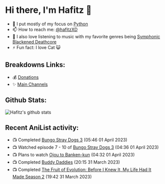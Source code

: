 # Hi there, I'm Hafitz 👋
- 🐍 I put mostly of my focus on [Python](https://python.org)
- 📫 How to reach me: [@hafitzXD](https://t.me/hafitzXD)
- 🎵 I also love listening to music with my favorite genres being [Symphonic Blackened Deathcore](https://youtu.be/qyYmS_iBcy4)
- ⚡ Fun fact: I love Cat 😺

## Breakdowns Links:
- 💰 [Donations](https://t.me/TheBreakdowns/2)
- ✨ [Main Channels](https://t.me/TheBreakdowns)

## Github Stats:
![Hafitz's github stats](https://github-readme-stats.vercel.app/api?username=breakdowns&show_icons=true&count_private=true&bg_color=00000000&text_color=777)

## Recent AniList activity:
<!-- ANILIST_ACTIVITY:start -->

-   📺 Completed [Bungo Stray Dogs 3](https://anilist.co/anime/103223) (05:46 01 April 2023)
-   📺 Watched episode 7 - 10 of [Bungo Stray Dogs 3](https://anilist.co/anime/103223) (04:36 01 April 2023)
-   📺 Plans to watch [Ojou to Banken-kun](https://anilist.co/anime/155527) (04:32 01 April 2023)
-   📺 Completed [Buddy Daddies](https://anilist.co/anime/155907) (20:15 31 March 2023)
-   📺 Completed [The Fruit of Evolution: Before I Knew It, My Life Had It Made Season 2](https://anilist.co/anime/146954) (19:42 31 March 2023)

<!-- ANILIST_ACTIVITY:end -->

